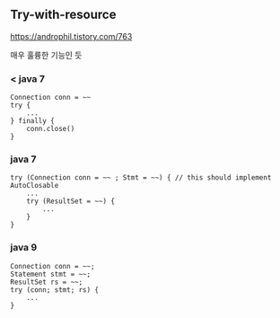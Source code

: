 ## Try-with-resource

https://androphil.tistory.com/763

매우 훌륭한 기능인 듯

### < java 7
```
Connection conn = ~~
try {
    ...
} finally {
    conn.close()
}
```

### java 7
```
try (Connection conn = ~~ ; Stmt = ~~) { // this should implement AutoClosable
    ...
    try (ResultSet = ~~) {
        ...    
    }
}
```

### java 9
```
Connection conn = ~~;
Statement stmt = ~~;
ResultSet rs = ~~;
try (conn; stmt; rs) {
    ...
}
```
